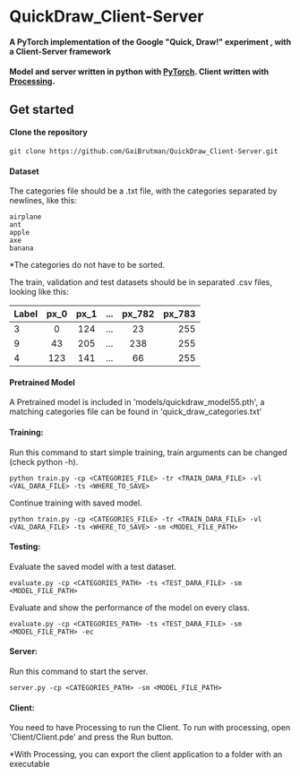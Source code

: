 # QuickDraw_Client-Server
#### A PyTorch implementation of the Google "Quick, Draw!" experiment , with a Client-Server framework

#### Model and server written in python with [PyTorch](https://pytorch.org). Client written with [Processing](http://processing.org).


## Get started

#### Clone the repository
```
git clone https://github.com/GaiBrutman/QuickDraw_Client-Server.git
```

#### Dataset
The categories file should be a .txt file, with the categories separated by newlines, like this:
```
airplane
ant
apple
axe
banana
```
*The categories do not have to be sorted.

The train, validation and test datasets should be in separated .csv files, looking like this:

| Label    | px_0     | px_1     |...       |px_782    |px_783    |
| -------- |:--------:|:--------:|:--------:|:--------:| --------:|
| 3        | 0        | 124      | ...      | 23       | 255      |
| 9        | 43       | 205      | ...      | 238      | 255      |
| 4        | 123      | 141      | ...      | 66       | 255      |

#### Pretrained Model
A Pretrained model is included in 'models/quickdraw_model55.pth', a matching categories file can be found in 'quick_draw_categories.txt'


#### Training:
Run this command to start simple training, train arguments can be changed (check python -h).

```
python train.py -cp <CATEGORIES_FILE> -tr <TRAIN_DARA_FILE> -vl <VAL_DARA_FILE> -ts <WHERE_TO_SAVE>
```

Continue training with saved model.
```
python train.py -cp <CATEGORIES_FILE> -tr <TRAIN_DARA_FILE> -vl <VAL_DARA_FILE> -ts <WHERE_TO_SAVE> -sm <MODEL_FILE_PATH>
```

#### Testing:

Evaluate the saved model with a test dataset.
```
evaluate.py -cp <CATEGORIES_PATH> -ts <TEST_DARA_FILE> -sm <MODEL_FILE_PATH>
```

Evaluate and show the performance of the model on every class.
```
evaluate.py -cp <CATEGORIES_PATH> -ts <TEST_DARA_FILE> -sm <MODEL_FILE_PATH> -ec
```

#### Server:
Run this command to start the server.

```
server.py -cp <CATEGORIES_PATH> -sm <MODEL_FILE_PATH>
```

#### Client:
You need to have Processing to run the Client.
To run with processing, open 'Client/Client.pde' and press the Run button.

*With Processing, you can export the client application to a folder with an executable



